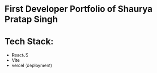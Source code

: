 # First Developer Portfolio of Shaurya Pratap Singh

# Tech Stack:
- ReactJS
- Vite
- vercel (deployment)